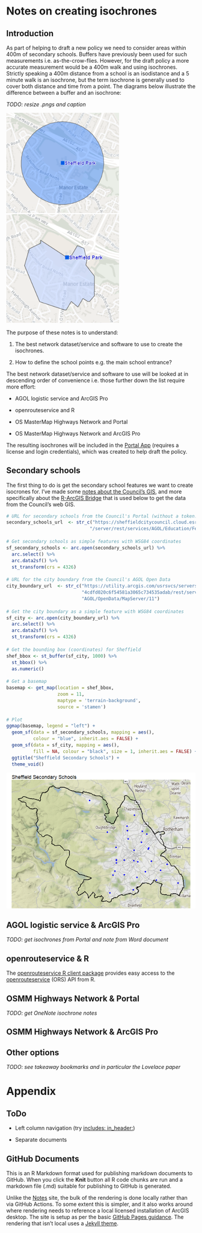 Notes on creating isochrones
================

## Introduction

As part of helping to draft a new policy we need to consider areas
within 400m of secondary schools. Buffers have previously been used for
such measurements i.e. as-the-crow-flies. However, for the draft policy
a more accurate measurement would be a 400m walk and using isochrones.
Strictly speaking a 400m distance from a school is an isodistance and a
5 minute walk is an isochrone, but the term isochrone is generally used
to cover both distance and time from a point. The diagrams below
illustrate the difference between a buffer and an isochrone:

*TODO: resize .pngs and caption*

<img src="Images/buffer.png" title="circle" alt="Buffer" width="300"/>

<img src="Images/isochrone.png" title="irregular polygon" alt="Isochrone" width="300"/>

The purpose of these notes is to understand:

1.  The best network dataset/service and software to use to create the
    isochrones.

2.  How to define the school points e.g. the main school entrance?

The best network dataset/service and software to use will be looked at
in descending order of convenience i.e. those further down the list
require more effort:

-   AGOL logistic service and ArcGIS Pro

-   openrouteservice and R

-   OS MasterMap Highways Network and Portal

-   OS MasterMap Highways Network and ArcGIS Pro

The resulting isochrones will be included in the [Portal
App](https://sheffieldcitycouncil.cloud.esriuk.com/portal/apps/View/index.html?appid=ba3cbfdb0c3642c6bfe48500b11473e9)
(requires a license and login credentials), which was created to help
draft the policy.

## Secondary schools

The first thing to do is get the secondary school features we want to
create isocrones for. I’ve made some [notes about the Council’s
GIS](https://scc-pi.github.io/notes/gis.html#gis), and more specifically
about the [R-ArcGIS
Bridge](https://scc-pi.github.io/notes/gis.html#r-arcgis-bridge) that is
used below to get the data from the Council’s web GIS.

``` r
# URL for secondary schools from the Council's Portal (without a token!)
secondary_schools_url  <- str_c("https://sheffieldcitycouncil.cloud.esriuk.com",
                               "/server/rest/services/AGOL/Education/FeatureServer/3")

# Get secondary schools as simple features with WSG84 coordinates
sf_secondary_schools <- arc.open(secondary_schools_url) %>% 
  arc.select() %>% 
  arc.data2sf() %>% 
  st_transform(crs = 4326)

# URL for the city boundary from the Council's AGOL Open Data
city_boundary_url  <- str_c("https://utility.arcgis.com/usrsvcs/servers/",
                            "4cdfd020c6f54581a3065c734535adab/rest/services/",
                            "AGOL/OpenData/MapServer/11")

# Get the city boundary as a simple feature with WSG84 coordinates 
sf_city <- arc.open(city_boundary_url) %>% 
  arc.select() %>% 
  arc.data2sf() %>% 
  st_transform(crs = 4326)

# Get the bounding box (coordinates) for Sheffield
shef_bbox <- st_buffer(sf_city, 1000) %>% 
  st_bbox() %>%
  as.numeric()

# Get a basemap
basemap <- get_map(location = shef_bbox, 
                   zoom = 11, 
                   maptype = 'terrain-background', 
                   source = 'stamen')

# Plot
ggmap(basemap, legend = "left") +
  geom_sf(data = sf_secondary_schools, mapping = aes(),
          colour = "blue", inherit.aes = FALSE) +
  geom_sf(data = sf_city, mapping = aes(), 
          fill = NA, colour = "black", size = 1, inherit.aes = FALSE) +
  ggtitle("Sheffield Secondary Schools") +
  theme_void()
```

![](index_files/figure-gfm/school-features-1.png)<!-- -->

## AGOL logistic service & ArcGIS Pro

*TODO: get isochrones from Portal and note from Word document*

## openrouteservice & R

The [openrouteservice R client
package](https://giscience.github.io/openrouteservice-r/index.html)
provides easy access to the
[openrouteservice](https://openrouteservice.org/) (ORS) API from R.

## OSMM Highways Network & Portal

*TODO: get OneNote isochrone notes*

## OSMM Highways Network & ArcGIS Pro

## Other options

*TODO: see takeaway bookmarks and in particular the Lovelace paper*

# Appendix

## ToDo

-   Left column navigation (try [includes:
    in\_header:](https://rmarkdown.rstudio.com/github_document_format.html#Figure_Options))

-   Separate documents

## GitHub Documents

This is an R Markdown format used for publishing markdown documents to
GitHub. When you click the **Knit** button all R code chunks are run and
a markdown file (.md) suitable for publishing to GitHub is generated.

Unlike the [Notes](https://scc-pi.github.io/notes/) site, the bulk of
the rendering is done locally rather than via GitHub Actions. To some
extent this is simpler, and it also works around where rendering needs
to reference a local licensed installation of ArcGIS desktop. The site
is setup as per the basic [GitHub Pages
guidance](https://guides.github.com/features/pages). The rendering that
isn’t local uses a [Jekyll
theme](https://docs.github.com/en/pages/setting-up-a-github-pages-site-with-jekyll/adding-a-theme-to-your-github-pages-site-using-jekyll).
